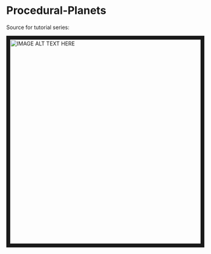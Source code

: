 # Procedural-Planets
Source for tutorial series:

<a href="http://www.youtube.com/watch?feature=player_embedded&v=QN39W020LqU
" target="_blank"><img src="http://img.youtube.com/vi/QN39W020LqU/0.jpg" 
alt="IMAGE ALT TEXT HERE" width="720" height="540" border="10" /></a>

